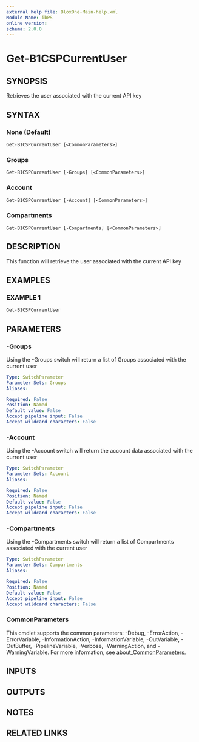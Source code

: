 ```yaml
---
external help file: BloxOne-Main-help.xml
Module Name: ibPS
online version:
schema: 2.0.0
---
```


# Get-B1CSPCurrentUser

## SYNOPSIS
Retrieves the user associated with the current API key

## SYNTAX

### None (Default)
```
Get-B1CSPCurrentUser [<CommonParameters>]
```

### Groups
```
Get-B1CSPCurrentUser [-Groups] [<CommonParameters>]
```

### Account
```
Get-B1CSPCurrentUser [-Account] [<CommonParameters>]
```

### Compartments
```
Get-B1CSPCurrentUser [-Compartments] [<CommonParameters>]
```

## DESCRIPTION
This function will retrieve the user associated with the current API key

## EXAMPLES

### EXAMPLE 1
```powershell
Get-B1CSPCurrentUser
```

## PARAMETERS

### -Groups
Using the -Groups switch will return a list of Groups associated with the current user

```yaml
Type: SwitchParameter
Parameter Sets: Groups
Aliases:

Required: False
Position: Named
Default value: False
Accept pipeline input: False
Accept wildcard characters: False
```

### -Account
Using the -Account switch will return the account data associated with the current user

```yaml
Type: SwitchParameter
Parameter Sets: Account
Aliases:

Required: False
Position: Named
Default value: False
Accept pipeline input: False
Accept wildcard characters: False
```

### -Compartments
Using the -Compartments switch will return a list of Compartments associated with the current user

```yaml
Type: SwitchParameter
Parameter Sets: Compartments
Aliases:

Required: False
Position: Named
Default value: False
Accept pipeline input: False
Accept wildcard characters: False
```

### CommonParameters
This cmdlet supports the common parameters: -Debug, -ErrorAction, -ErrorVariable, -InformationAction, -InformationVariable, -OutVariable, -OutBuffer, -PipelineVariable, -Verbose, -WarningAction, and -WarningVariable. For more information, see [about_CommonParameters](http://go.microsoft.com/fwlink/?LinkID=113216).

## INPUTS

## OUTPUTS

## NOTES

## RELATED LINKS
